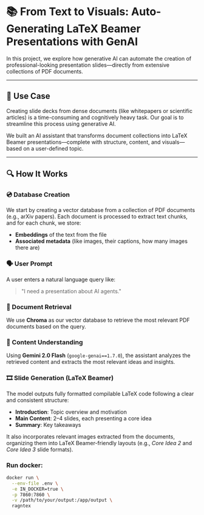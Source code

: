 # 📚 From Text to Visuals: Auto-Generating LaTeX Beamer Presentations with GenAI

In this project, we explore how generative AI can automate the creation of professional-looking presentation slides—directly from extensive collections of PDF documents.

---

## 🧠 Use Case

Creating slide decks from dense documents (like whitepapers or scientific articles) is a time-consuming and cognitively heavy task. Our goal is to streamline this process using generative AI.

We built an AI assistant that transforms document collections into LaTeX Beamer presentations—complete with structure, content, and visuals—based on a user-defined topic.

---

## 🔍 How It Works

### 💿 Database Creation
We start by creating a vector database from a collection of PDF documents (e.g., arXiv papers). Each document is processed to extract text chunks, and for each chunk, we store:
* **Embeddings** of the text from the file
* **Associated metadata** (like images, their captions, how many images there are)

### 🗣️ User Prompt

A user enters a natural language query like:

> "I need a presentation about AI agents."

### 📄 Document Retrieval

We use **Chroma** as our vector database to retrieve the most relevant PDF documents based on the query.

### 🧠 Content Understanding

Using **Gemini 2.0 Flash** (`google-genai==1.7.0`), the assistant analyzes the retrieved content and extracts the most relevant ideas and insights.

### 🎞️ Slide Generation (LaTeX Beamer)

The model outputs fully formatted compilable LaTeX code following a clear and consistent structure:

- **Introduction**: Topic overview and motivation  
- **Main Content**: 2–4 slides, each presenting a core idea  
- **Summary**: Key takeaways  

It also incorporates relevant images extracted from the documents, organizing them into LaTeX Beamer-friendly layouts (e.g., *Core Idea 2* and *Core Idea 3* slide formats).

### Run docker:
```bash
docker run \
  --env-file .env \
  -e IN_DOCKER=true \
  -p 7860:7860 \
  -v /path/to/your/output:/app/output \
  ragntex
